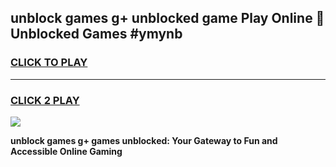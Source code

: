 
## unblock games g+ unblocked game Play Online 👋 Unblocked Games #ymynb
<h3>
<a href="https://premium.freeplayer.one?title=unblock_games_g+&ref=21F">CLICK TO PLAY</a></h3>
<hr>

<h3>
<a href="https://premium.freeplayer.one?title=unblock_games_g+&ref=21F">CLICK 2 PLAY</a>
  
</h3>

<a href="https://premium.freeplayer.one?title=unblock_games_g+&ref=21F/"><img src="https://clearcache.store/games.png"></a>


**unblock games g+ games unblocked: Your Gateway to Fun and Accessible Online Gaming**
